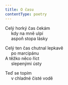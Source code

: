```yaml
---
title: O času
contentType: poetry
---
```


<section>

Celý horký čas čekám  
     kdy na mně ulpí  
     aspoň stopa lásky

Celý ten čas chutnal lepkavě  
     po marcipánu  
A těžko něco říct  
     slepenými ústy

</section>

<section>

Teď se topím  
     v chladné čisté vodě

</section>
